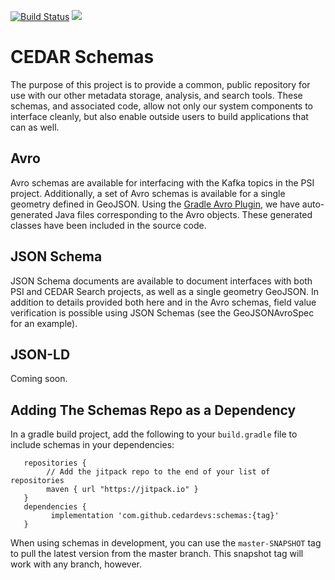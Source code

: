 [![Build Status](https://circleci.com/gh/cedardevs/schemas.svg?style=svg)](https://circleci.com/gh/cedardevs/schemas)
[![](https://jitpack.io/v/cedardevs/schemas.svg)](https://jitpack.io/#cedardevs/schemas)

# CEDAR Schemas

The purpose of this project is to provide a common, public repository for use with our other metadata storage, analysis, and search tools. These schemas, and associated code, allow not only our system components to interface cleanly, but also enable outside users to build applications that can as well.

## Avro
Avro schemas are available for interfacing with the Kafka topics in the PSI project. Additionally, a set of Avro schemas is available for a single geometry defined in GeoJSON. Using the [Gradle Avro Plugin](https://github.com/commercehub-oss/gradle-avro-plugin), we have auto-generated Java files corresponding to the Avro objects. These generated classes have been included in the source code.


## JSON Schema
JSON Schema documents are available to document interfaces with both PSI and CEDAR Search projects, as well as a single geometry GeoJSON. In addition to details provided both here and in the Avro schemas, field value verification is possible using JSON Schemas (see the GeoJSONAvroSpec for an example).

## JSON-LD
Coming soon.

## Adding The Schemas Repo as a Dependency
In a gradle build project, add the following to your `build.gradle` file to include schemas in your dependencies:
```
   repositories {
        // Add the jitpack repo to the end of your list of repositories
        maven { url "https://jitpack.io" }
   }
   dependencies {
         implementation 'com.github.cedardevs:schemas:{tag}'
   }
```
When using schemas in development, you can use the `master-SNAPSHOT` tag to pull the latest version from the master branch. This snapshot tag will work with any branch, however.
